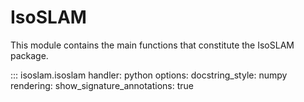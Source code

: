 # IsoSLAM

This module contains the main functions that constitute the IsoSLAM package.

::: isoslam.isoslam
    handler: python
    options:
        docstring_style: numpy
        rendering:
            show_signature_annotations: true
